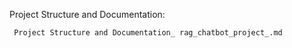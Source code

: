 Project Structure and Documentation: 


     Project Structure and Documentation_ rag_chatbot_project_.md
 
